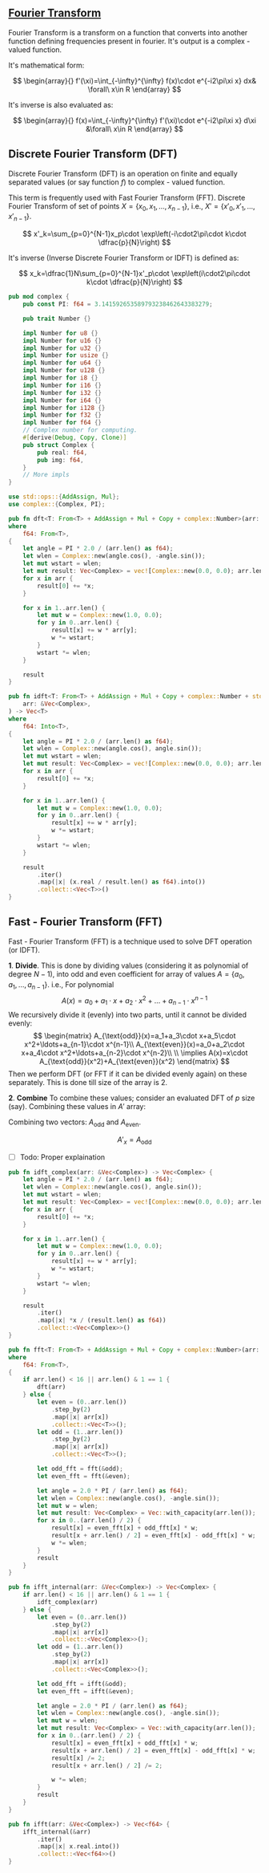 ## [Fourier Transform](https://en.wikipedia.org/wiki/Fourier_transform)
Fourier Transform is a transform on a function that converts into another function defining frequencies present in fourier. It's output is a complex - valued function.

It's mathematical form:

$$
\begin{array}{}
f'(\xi)=\int_{-\infty}^{\infty} f(x)\cdot e^{-i2\pi\xi x} dx& \forall\  x\in R
\end{array}
$$

It's inverse is also evaluated as:

$$
\begin{array}{}
f(x)=\int_{-\infty}^{\infty} f'(\xi)\cdot e^{-i2\pi\xi x} d\xi &\forall\ x\in R
\end{array}
$$

## Discrete Fourier Transform (DFT)
Discrete Fourier Transform (DFT) is an operation on finite and equally separated values (or say function $f$) to complex - valued function.

This term is frequently used with Fast Fourier Transform (FFT).
Discrete Fourier Transform of set of points $X = \{x_0,x_1,\ldots,x_{n-1}\}$, i.e., $X'=\{x'_0,x'_1,\ldots,x'_{n-1}\}$.

$$
x'_k=\sum_{p=0}^{N-1}x_p\cdot \exp\left(-i\cdot2\pi\cdot k\cdot \dfrac{p}{N}\right)
$$

It's inverse (Inverse Discrete Fourier Transform or IDFT) is defined as:

$$
x_k=\dfrac{1}N\sum_{p=0}^{N-1}x'_p\cdot \exp\left(i\cdot2\pi\cdot k\cdot \dfrac{p}{N}\right)
$$

```rust
pub mod complex {
    pub const PI: f64 = 3.141592653589793238462643383279;

    pub trait Number {}

    impl Number for u8 {}
    impl Number for u16 {}
    impl Number for u32 {}
    impl Number for usize {}
    impl Number for u64 {}
    impl Number for u128 {}
    impl Number for i8 {}
    impl Number for i16 {}
    impl Number for i32 {}
    impl Number for i64 {}
    impl Number for i128 {}
    impl Number for f32 {}
    impl Number for f64 {}
    // Complex number for computing.
    #[derive(Debug, Copy, Clone)]
    pub struct Complex {
        pub real: f64,
        pub img: f64,
    }
    // More impls
}

use std::ops::{AddAssign, Mul};
use complex::{Complex, PI};

pub fn dft<T: From<T> + AddAssign + Mul + Copy + complex::Number>(arr: &Vec<T>) -> Vec<Complex>
where
    f64: From<T>,
{
    let angle = PI * 2.0 / (arr.len() as f64);
    let wlen = Complex::new(angle.cos(), -angle.sin());
    let mut wstart = wlen;
    let mut result: Vec<Complex> = vec![Complex::new(0.0, 0.0); arr.len()];
    for x in arr {
        result[0] += *x;
    }

    for x in 1..arr.len() {
        let mut w = Complex::new(1.0, 0.0);
        for y in 0..arr.len() {
            result[x] += w * arr[y];
            w *= wstart;
        }
        wstart *= wlen;
    }

    result
}

pub fn idft<T: From<T> + AddAssign + Mul + Copy + complex::Number + std::convert::From<f64>>(
    arr: &Vec<Complex>,
) -> Vec<T>
where
    f64: Into<T>,
{
    let angle = PI * 2.0 / (arr.len() as f64);
    let wlen = Complex::new(angle.cos(), angle.sin());
    let mut wstart = wlen;
    let mut result: Vec<Complex> = vec![Complex::new(0.0, 0.0); arr.len()];
    for x in arr {
        result[0] += *x;
    }

    for x in 1..arr.len() {
        let mut w = Complex::new(1.0, 0.0);
        for y in 0..arr.len() {
            result[x] += w * arr[y];
            w *= wstart;
        }
        wstart *= wlen;
    }

    result
        .iter()
        .map(|x| (x.real / result.len() as f64).into())
        .collect::<Vec<T>>()
}
```
## Fast - Fourier Transform (FFT)
Fast - Fourier Transform (FFT) is a technique used to solve DFT operation (or IDFT).

**1**. **Divide**.
This is done by dividing values (considering it as polynomial of degree $N-1$), into odd and even coefficient for array of values $A=\{a_0,a_1,\ldots,a_{n-1}\}$.
i.e., 
For polynomial
$$
A(x)=a_0+a_1\cdot x+a_2\cdot x^2+\ldots+a_{n-1}\cdot x^{n-1}
$$
We recursively divide it (evenly) into two parts, until it cannot be divided evenly:
$$
\begin{matrix}
A_{\text{odd}}(x)=a_1+a_3\cdot x+a_5\cdot x^2+\ldots+a_{n-1}\cdot x^{n-1}\\
A_{\text{even}}(x)=a_0+a_2\cdot x+a_4\cdot x^2+\ldots+a_{n-2}\cdot x^{n-2}\\ \\
\implies A(x)=x\cdot A_{\text{odd}}(x^2)+A_{\text{even}}(x^2)
\end{matrix}
$$
Then we perform DFT (or FFT if it can be divided evenly again) on these separately. This is done till size of the array is 2.

**2**. **Combine**
To combine these values; consider an evaluated DFT of $p$ size (say). Combining these values in $A'$ array:

Combining two vectors: $A_{\text{odd}}$ and $A_{\text{even}}$.

$$
A'_x=A_{\text{odd}}
$$
- [ ] Todo: Proper explaination

```rust
pub fn idft_complex(arr: &Vec<Complex>) -> Vec<Complex> {
    let angle = PI * 2.0 / (arr.len() as f64);
    let wlen = Complex::new(angle.cos(), angle.sin());
    let mut wstart = wlen;
    let mut result: Vec<Complex> = vec![Complex::new(0.0, 0.0); arr.len()];
    for x in arr {
        result[0] += *x;
    }

    for x in 1..arr.len() {
        let mut w = Complex::new(1.0, 0.0);
        for y in 0..arr.len() {
            result[x] += w * arr[y];
            w *= wstart;
        }
        wstart *= wlen;
    }

    result
        .iter()
        .map(|x| *x / (result.len() as f64))
        .collect::<Vec<Complex>>()
}

pub fn fft<T: From<T> + AddAssign + Mul + Copy + complex::Number>(arr: &Vec<T>) -> Vec<Complex>
where
    f64: From<T>,
{
    if arr.len() < 16 || arr.len() & 1 == 1 {
        dft(arr)
    } else {
        let even = (0..arr.len())
            .step_by(2)
            .map(|x| arr[x])
            .collect::<Vec<T>>();
        let odd = (1..arr.len())
            .step_by(2)
            .map(|x| arr[x])
            .collect::<Vec<T>>();

        let odd_fft = fft(&odd);
        let even_fft = fft(&even);

        let angle = 2.0 * PI / (arr.len() as f64);
        let wlen = Complex::new(angle.cos(), -angle.sin());
        let mut w = wlen;
        let mut result: Vec<Complex> = Vec::with_capacity(arr.len());
        for x in 0..(arr.len() / 2) {
            result[x] = even_fft[x] + odd_fft[x] * w;
            result[x + arr.len() / 2] = even_fft[x] - odd_fft[x] * w;
            w *= wlen;
        }
        result
    }
}

pub fn ifft_internal(arr: &Vec<Complex>) -> Vec<Complex> {
    if arr.len() < 16 || arr.len() & 1 == 1 {
        idft_complex(arr)
    } else {
        let even = (0..arr.len())
            .step_by(2)
            .map(|x| arr[x])
            .collect::<Vec<Complex>>();
        let odd = (1..arr.len())
            .step_by(2)
            .map(|x| arr[x])
            .collect::<Vec<Complex>>();

        let odd_fft = ifft(&odd);
        let even_fft = ifft(&even);

        let angle = 2.0 * PI / (arr.len() as f64);
        let wlen = Complex::new(angle.cos(), -angle.sin());
        let mut w = wlen;
        let mut result: Vec<Complex> = Vec::with_capacity(arr.len());
        for x in 0..(arr.len() / 2) {
            result[x] = even_fft[x] + odd_fft[x] * w;
            result[x + arr.len() / 2] = even_fft[x] - odd_fft[x] * w;
            result[x] /= 2;
            result[x + arr.len() / 2] /= 2;

            w *= wlen;
        }
        result
    }
}

pub fn ifft(arr: &Vec<Complex>) -> Vec<f64> {
    ifft_internal(&arr)
        .iter()
        .map(|x| x.real.into())
        .collect::<Vec<f64>>()
}
```